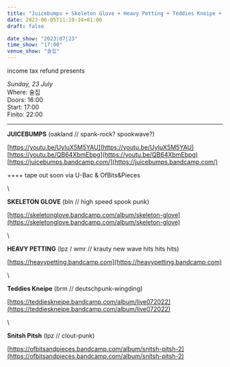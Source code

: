 ```yaml
---
title: "Juicebumps + Skeleton Glove + Heavy Petting + Teddies Kneipe + Snitsh Pitsh"
date: 2023-06-05T11:19:14+01:00
draft: false

date_show: "2023|07|23"
time_show: "17:00"
venue_show: "술집"
---
```



income tax refund presents

<!-- ![Juicebumps + Skeleton Glove + Heavy Petting + Teddies Kneipe + Snitsh Pitsh](../../posters/2023-07-23.jpg) -->

*Sunday, 23 July*
\
Where: 술집
\
Doors: 16:00
\
Start: 17:00
\
Finito: 22:00

----

**JUICEBUMPS** (oakland // spank-rock? spookwave?)

[https://youtu.be/UyIuX5M5YAU](https://youtu.be/UyIuX5M5YAU)
\
[https://youtu.be/QB64XbmEbpg](https://youtu.be/QB64XbmEbpg)
\
[https://juicebumps.bandcamp.com/](https://juicebumps.bandcamp.com/)

++++ tape out soon via U-Bac & OfBits&Pieces

\

**SKELETON GLOVE** (bln // high speed spook punk)

[https://skeletonglove.bandcamp.com/album/skeleton-glove](https://skeletonglove.bandcamp.com/album/skeleton-glove)

\

**HEAVY PETTING** (lpz / wmr // krauty new wave hits hits hits)

[https://heavypetting.bandcamp.com](https://heavypetting.bandcamp.com)

\

**Teddies Kneipe** (brm // deutschpunk-wingding)

[https://teddieskneipe.bandcamp.com/album/live072022](https://teddieskneipe.bandcamp.com/album/live072022)

\

**Snitsh Pitsh** (lpz // clout-punk)

[https://ofbitsandpieces.bandcamp.com/album/snitsh-pitsh-2](https://ofbitsandpieces.bandcamp.com/album/snitsh-pitsh-2)